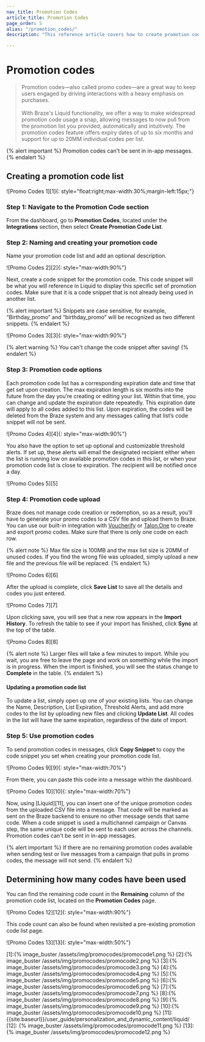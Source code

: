 ```yaml
---
nav_title: Promotion Codes
article_title: Promotion Codes
page_order: 5
alias: "/promotion_codes/"
description: "This reference article covers how to create promotion code lists and add them into your campaigns and Canvases."

---
```


# Promotion codes

> Promotion codes—also called promo codes—are a great way to keep users engaged by driving interactions with a heavy emphasis on purchases. <br><br>With Braze's Liquid functionality, we offer a way to make widespread promotion code usage a snap, allowing messages to now pull from the promotion list you provided, automatically and intuitively. The promotion codes feature offers expiry dates of up to six months and support for up to 20MM individual codes per list.

{% alert important %}
Promotion codes can't be sent in in-app messages.
{% endalert %}

## Creating a promotion code list

![Promo Codes 1][1]{: style="float:right;max-width:30%;margin-left:15px;"}

### Step 1: Navigate to the Promotion Code section

From the dashboard, go to **Promotion Codes**, located under the **Integrations** section, then select **Create Promotion Code List**.

### Step 2: Naming and creating your promotion code

Name your promotion code list and add an optional description.

![Promo Codes 2][2]{: style="max-width:90%"}

Next, create a code snippet for the promotion code. This code snippet will be what you will reference in Liquid to display this specific set of promotion codes. Make sure that it is a code snippet that is not already being used in another list.

{% alert important %}
Snippets are case sensitive, for example, “Birthday_promo” and “birthday_promo” will be recognized as two different snippets.
{% endalert %}

![Promo Codes 3][3]{: style="max-width:90%"}

{% alert warning %}
You can't change the code snippet after saving!
{% endalert %}

### Step 3: Promotion code options

Each promotion code list has a corresponding expiration date and time that get set upon creation. The max expiration length is six months into the future from the day you’re creating or editing your list. Within that time, you can change and update the expiration date repeatedly. This expiration date will apply to all codes added to this list. Upon expiration, the codes will be deleted from the Braze system and any messages calling that list’s code snippet will not be sent.

![Promo Codes 4][4]{: style="max-width:90%"}

You also have the option to set up optional and customizable threshold alerts. If set up, these alerts will email the designated recipient either when the list is running low on available promotion codes in this list, or when your promotion code list is close to expiration. The recipient will be notified once a day.

![Promo Codes 5][5]

### Step 4: Promotion code upload

Braze does not manage code creation or redemption, so as a result, you’ll have to generate your promo codes to a CSV file and upload them to Braze. You can use our built-in integration with [Voucherify]({{site.baseurl}}/partners/channel_extensions/loyalty/voucherify/) or [Talon.One]({{site.baseurl}}/partners/channel_extensions/loyalty/talonone/) to create and export promo codes. Make sure that there is only one code on each row.

{% alert note %}
Max file size is 100MB and the max list size is 20MM of unused codes. If you find the wrong file was uploaded, simply upload a new file and the previous file will be replaced.
{% endalert %}

![Promo Codes 6][6]

After the upload is complete, click **Save List** to save all the details and codes you just entered.

![Promo Codes 7][7]

Upon clicking save, you will see that a new row appears in the **Import History**. To refresh the table to see if your import has finished, click <span style="font-size: 14px;margin-bottom: .5rem;height: 16px;width: 16px;" class="fas fa-sync" ></span> **Sync** at the top of the table.

![Promo Codes 8][8]

{% alert note %}
Larger files will take a few minutes to import. While you wait, you are free to leave the page and work on something while the import is in progress. When the import is finished, you will see the status change to **Complete** in the table.
{% endalert %}

#### Updating a promotion code list

To update a list, simply open up one of your existing lists. You can change the Name, Description, List Expiration, Threshold Alerts, and add more codes to the list by uploading new files and clicking **Update List**.
All codes in the list will have the same expiration, regardless of the date of import.

### Step 5: Use promotion codes

To send promotion codes in messages, click **Copy Snippet** to copy the code snippet you set when creating your promotion code list.

![Promo Codes 9][9]{: style="max-width:70%"}

From there, you can paste this code into a message within the dashboard.

![Promo Codes 10][10]{: style="max-width:70%"}

Now, using [Liquid][11], you can insert one of the unique promotion codes from the uploaded CSV file into a message. That code will be marked as sent on the Braze backend to ensure no other message sends that same code. When a code snippet is used a multichannel campaign or Canvas step, the same unique code will be sent to each user across the channels. Promotion codes can't be sent in in-app messages.

{% alert important %}
If there are no remaining promotion codes available when sending test or live messages from a campaign that pulls in promo codes, the message will not send.
{% endalert %}

## Determining how many codes have been used

You can find the remaining code count in the **Remaining** column of the promotion code list, located on the **Promotion Codes** page.

![Promo Codes 12][12]{: style="max-width:90%"}

This code count can also be found when revisited a pre-existing promotion code list page. 

![Promo Codes 13][13]{: style="max-width:50%"}

[1]:{% image_buster /assets/img/promocodes/promocode1.png %}
[2]:{% image_buster /assets/img/promocodes/promocode2.png %}
[3]:{% image_buster /assets/img/promocodes/promocode3.png %}
[4]:{% image_buster /assets/img/promocodes/promocode4.png %}
[5]:{% image_buster /assets/img/promocodes/promocode5.png %}
[6]:{% image_buster /assets/img/promocodes/promocode6.png %}
[7]:{% image_buster /assets/img/promocodes/promocode7.png %}
[8]:{% image_buster /assets/img/promocodes/promocode8.png %}
[9]:{% image_buster /assets/img/promocodes/promocode9.png %}
[10]:{% image_buster /assets/img/promocodes/promocode10.png %}
[11]: {{site.baseurl}}/user_guide/personalization_and_dynamic_content/liquid/
[12]: {% image_buster /assets/img/promocodes/promocode11.png %}
[13]: {% image_buster /assets/img/promocodes/promocode12.png %}





